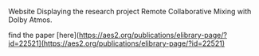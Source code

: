 Website Displaying the research project Remote Collaborative Mixing with Dolby Atmos.

find the paper [here](https://aes2.org/publications/elibrary-page/?id=22521](https://aes2.org/publications/elibrary-page/?id=22521)
